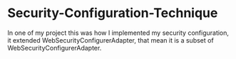 # Security-Configuration-Technique
In one of my project this was how I implemented my security configuration, it extended WebSecurityConfigurerAdapter, that mean it is a subset of WebSecurityConfigurerAdapter.
